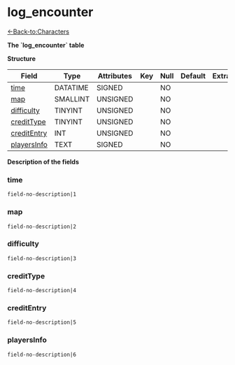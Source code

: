 # log\_encounter

[<-Back-to:Characters](database-characters.md)

**The \`log\_encounter\` table**

**Structure**

| Field            | Type     | Attributes | Key | Null | Default | Extra | Comment |
| ---------------- | -------- | ---------- | --- | ---- | ------- | ----- | ------- |
| [time][1]        | DATATIME | SIGNED     |     | NO   |         |       |         |
| [map][2]         | SMALLINT | UNSIGNED   |     | NO   |         |       |         |
| [difficulty][3]  | TINYINT  | UNSIGNED   |     | NO   |         |       |         |
| [creditType][4]  | TINYINT  | UNSIGNED   |     | NO   |         |       |         |
| [creditEntry][5] | INT      | UNSIGNED   |     | NO   |         |       |         |
| [playersInfo][6] | TEXT     | SIGNED     |     | NO   |         |       |         |

[1]: #time
[2]: #map
[3]: #difficulty
[4]: #credittype
[5]: #creditentry
[6]: #playersinfo

**Description of the fields**

### time

`field-no-description|1`

### map

`field-no-description|2`

### difficulty

`field-no-description|3`

### creditType

`field-no-description|4`

### creditEntry

`field-no-description|5`

### playersInfo

`field-no-description|6`